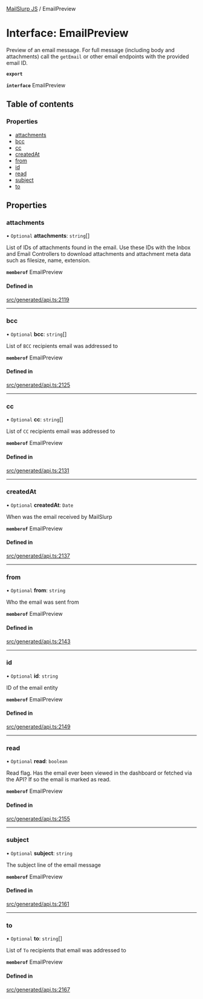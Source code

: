 [MailSlurp JS](../README.md) / EmailPreview

# Interface: EmailPreview

Preview of an email message. For full message (including body and attachments) call the `getEmail` or other email endpoints with the provided email ID.

**`export`**

**`interface`** EmailPreview

## Table of contents

### Properties

- [attachments](EmailPreview.md#attachments)
- [bcc](EmailPreview.md#bcc)
- [cc](EmailPreview.md#cc)
- [createdAt](EmailPreview.md#createdat)
- [from](EmailPreview.md#from)
- [id](EmailPreview.md#id)
- [read](EmailPreview.md#read)
- [subject](EmailPreview.md#subject)
- [to](EmailPreview.md#to)

## Properties

### attachments

• `Optional` **attachments**: `string`[]

List of IDs of attachments found in the email. Use these IDs with the Inbox and Email Controllers to download attachments and attachment meta data such as filesize, name, extension.

**`memberof`** EmailPreview

#### Defined in

[src/generated/api.ts:2119](https://github.com/mailslurp/mailslurp-client/blob/1460b4d/src/generated/api.ts#L2119)

___

### bcc

• `Optional` **bcc**: `string`[]

List of `BCC` recipients email was addressed to

**`memberof`** EmailPreview

#### Defined in

[src/generated/api.ts:2125](https://github.com/mailslurp/mailslurp-client/blob/1460b4d/src/generated/api.ts#L2125)

___

### cc

• `Optional` **cc**: `string`[]

List of `CC` recipients email was addressed to

**`memberof`** EmailPreview

#### Defined in

[src/generated/api.ts:2131](https://github.com/mailslurp/mailslurp-client/blob/1460b4d/src/generated/api.ts#L2131)

___

### createdAt

• `Optional` **createdAt**: `Date`

When was the email received by MailSlurp

**`memberof`** EmailPreview

#### Defined in

[src/generated/api.ts:2137](https://github.com/mailslurp/mailslurp-client/blob/1460b4d/src/generated/api.ts#L2137)

___

### from

• `Optional` **from**: `string`

Who the email was sent from

**`memberof`** EmailPreview

#### Defined in

[src/generated/api.ts:2143](https://github.com/mailslurp/mailslurp-client/blob/1460b4d/src/generated/api.ts#L2143)

___

### id

• `Optional` **id**: `string`

ID of the email entity

**`memberof`** EmailPreview

#### Defined in

[src/generated/api.ts:2149](https://github.com/mailslurp/mailslurp-client/blob/1460b4d/src/generated/api.ts#L2149)

___

### read

• `Optional` **read**: `boolean`

Read flag. Has the email ever been viewed in the dashboard or fetched via the API? If so the email is marked as read.

**`memberof`** EmailPreview

#### Defined in

[src/generated/api.ts:2155](https://github.com/mailslurp/mailslurp-client/blob/1460b4d/src/generated/api.ts#L2155)

___

### subject

• `Optional` **subject**: `string`

The subject line of the email message

**`memberof`** EmailPreview

#### Defined in

[src/generated/api.ts:2161](https://github.com/mailslurp/mailslurp-client/blob/1460b4d/src/generated/api.ts#L2161)

___

### to

• `Optional` **to**: `string`[]

List of `To` recipients that email was addressed to

**`memberof`** EmailPreview

#### Defined in

[src/generated/api.ts:2167](https://github.com/mailslurp/mailslurp-client/blob/1460b4d/src/generated/api.ts#L2167)
